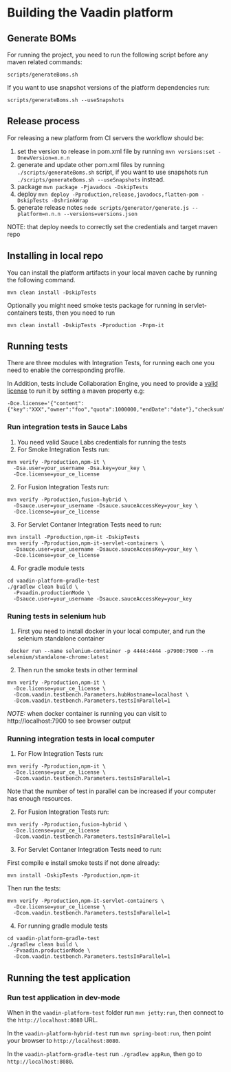 # Building the Vaadin platform

## Generate BOMs

For running the project, you need to run the following script before any maven related commands:
```
scripts/generateBoms.sh
```

If you want to use snapshot versions of the platform dependencies run:
```
scripts/generateBoms.sh --useSnapshots
```

## Release process

For releasing a new platform from CI servers the workflow should be:
 1. set the version to release in pom.xml file by running `mvn versions:set -DnewVersion=n.n.n`
 2. generate and update other pom.xml files by running `./scripts/generateBoms.sh` script, if you want to use snapshots run `./scripts/generateBoms.sh --useSnapshots` instead.
 3. package  `mvn package -Pjavadocs -DskipTests`
 4. deploy `mvn deploy -Pproduction,release,javadocs,flatten-pom -DskipTests -DshrinkWrap`
 5. generate release notes `node scripts/generator/generate.js --platform=n.n.n --versions=versions.json`

NOTE: that deploy needs to correctly set the credentials and target maven repo

## Installing in local repo

You can install the platform artifacts in your local maven cache by running the following command.
```
mvn clean install -DskipTests
````

Optionally you might need smoke tests package for running in servlet-containers tests, then you need to run
```
mvn clean install -DskipTests -Pproduction -Pnpm-it
```

## Running tests

There are three modules with Integration Tests, for running each one you need to enable the corresponding profile.

In Addition, tests include Collaboration Engine, you need to provide a [valid license](https://vaadin.com/collaboration#free-users) to run it by setting a maven property e.g:

```
-Dce.license='{"content":{"key":"XXX","owner":"foo","quota":1000000,"endDate":"date"},"checksum":"XXX"}'
```

### Run integration tests in Sauce Labs
1. You need valid Sauce Labs credentials for running the tests
2. For Smoke Integration Tests run:
```
mvn verify -Pproduction,npm-it \
  -Dsa.user=your_username -Dsa.key=your_key \
  -Dce.license=your_ce_license
```
2. For Fusion Integration Tests run:
```
mvn verify -Pproduction,fusion-hybrid \
  -Dsauce.user=your_username -Dsauce.sauceAccessKey=your_key \
  -Dce.license=your_ce_license
```
3. For Servlet Contaner Integration Tests need to run:
```
mvn install -Pproduction,npm-it -DskipTests
mvn verify -Pproduction,npm-it-servlet-containers \
  -Dsauce.user=your_username -Dsauce.sauceAccessKey=your_key \
  -Dce.license=your_ce_license
```
4. For gradle module tests
```
cd vaadin-platform-gradle-test
./gradlew clean build \
  -Pvaadin.productionMode \
  -Dsauce.user=your_username -Dsauce.sauceAccessKey=your_key
```

### Runing tests in selenium hub

1. First you need to install docker in your local computer, and run the selenium standalone container

```
 docker run --name selenium-container -p 4444:4444 -p7900:7900 --rm selenium/standalone-chrome:latest
```

2. Then run the smoke tests in other terminal
```
mvn verify -Pproduction,npm-it \
  -Dce.license=your_ce_license \
  -Dcom.vaadin.testbench.Parameters.hubHostname=localhost \
  -Dcom.vaadin.testbench.Parameters.testsInParallel=1
```
_NOTE:_ when docker container is running you can visit to http://localhost:7900 to see browser output

### Running integration tests in local computer

1. For Flow Integration Tests run:
```
mvn verify -Pproduction,npm-it \
  -Dce.license=your_ce_license \
  -Dcom.vaadin.testbench.Parameters.testsInParallel=1
```
Note that the number of test in parallel can be increased if your computer has enough resources.

2. For Fusion Integration Tests run:
```
mvn verify -Pproduction,fusion-hybrid \
  -Dce.license=your_ce_license
  -Dcom.vaadin.testbench.Parameters.testsInParallel=1
```
3. For Servlet Contaner Integration Tests need to run:

First compile e install smoke tests if not done already:
```
mvn install -DskipTests -Pproduction,npm-it
```

Then run the tests:
```
mvn verify -Pproduction,npm-it-servlet-containers \
  -Dce.license=your_ce_license \
  -Dcom.vaadin.testbench.Parameters.testsInParallel=1
```
4. For running gradle module tests
```
cd vaadin-platform-gradle-test
./gradlew clean build \
  -Pvaadin.productionMode \
  -Dcom.vaadin.testbench.Parameters.testsInParallel=1
```

## Running the test application

### Run test application in dev-mode

When in the `vaadin-platform-test` folder run `mvn jetty:run`, then connect to the `http://localhost:8080` URL.

In the `vaadin-platform-hybrid-test` run `mvn spring-boot:run`, then point your browser to `http://localhost:8080`.

In the `vaadin-platform-gradle-test` run `./gradlew appRun`, then go to `http://localhost:8080`.

